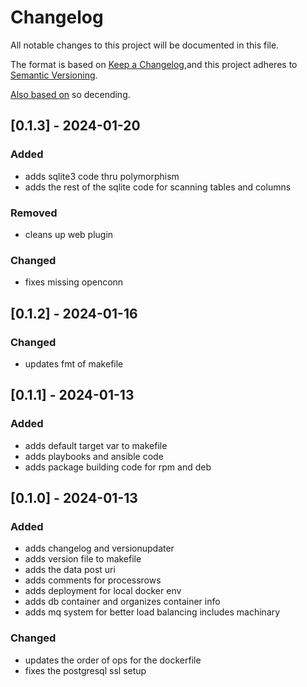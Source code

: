 # Changelog
All notable changes to this project will be documented in this file.

The format is based on [Keep a Changelog](https://keepachangelog.com/en/1.0.0/),and this project adheres to [Semantic Versioning](https://semver.org/spec/v2.0.0.html).

[Also based on](https://github.com/conventional-changelog/standard-version/blob/master/CHANGELOG.md) so decending.

## [0.1.3] - 2024-01-20
### Added
- adds sqlite3 code thru polymorphism
- adds the rest of the sqlite code for scanning tables and columns

### Removed
- cleans up web plugin

### Changed
- fixes missing openconn

## [0.1.2] - 2024-01-16
### Changed
- updates fmt of makefile

## [0.1.1] - 2024-01-13
### Added
- adds default target var to makefile
- adds playbooks and ansible code
- adds package building code for rpm and deb

## [0.1.0] - 2024-01-13
### Added
- adds changelog and versionupdater
- adds version file to makefile
- adds the data post uri
- adds comments for processrows
- adds deployment for local docker env
- adds db container and organizes container info
- adds mq system for better load balancing includes machinary

### Changed
- updates the order of ops for the dockerfile
- fixes the postgresql ssl setup